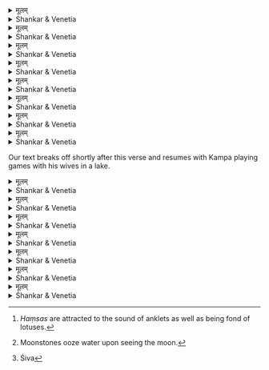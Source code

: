



<details><summary>मूलम्</summary>

अथ वरतनुभिः समं कदाचि-  
द्विरचयितुं कुसुमापचायलीलाम् ।  
प्रमदवनममर्त्यकामिनीभि-  
र्हरिरिव नन्दनमासदन्नरेन्द्रः ॥ 
</details>

<details><summary>Shankar & Venetia</summary>

One day thereafter  
the King set out to the pleasure grove  
to pass the time in picking flowers  
with his graceful queens –  
just as the noble Indra sets out for his garden Nandana  
with heaven’s beauties.
1
</details>



<details><summary>मूलम्</summary>

मुखरितमणिमेखलाकलापाः  
प्रचलितमन्वचलंस्तमायताक्ष्यः ।  
उपवनलतिका इवोपगीत-  
भ्रमरकुला मलयाद्रिगन्धवाहम् ॥ 
</details>

<details><summary>Shankar & Venetia</summary>

As he strode ahead,  
the oval-eyed ladies,  
jingling with jewel-girt girdles,  
trailed in his wake –  
just as garden creepers,   
humming with bees,  
trail the Malaya breeze.
2
</details>



<details><summary>मूलम्</summary>

अजनयदवनीश्वरस्य चेत-  
स्यसितदृशां मणिनूपुरप्रणादः ।  
सहपरिचलितप्रसूनकेतो-  
रवनमदैक्षवचापघोषशङ्काम् ॥ 
</details>

<details><summary>Shankar & Venetia</summary>

The King mistook  
the peal of the ornamented anklets  
worn by the dark-eyed girls  
for the sound of the sugarcane bow  
as if Kāma,  
moving among them,  
were readying his aim.
3
</details>



<details><summary>मूलम्</summary>

अवनिपतिमनु प्रतस्थुषीणां  
हरिणदृशामितरेतरप्रसक्ताः ।  
मधुरसमधुरा गिरस्तदानीं  
बहुविधभङ्गितरङ्गिता बभूवुः ॥ 
</details>


<details><summary>Shankar & Venetia</summary>

As they followed their lord,  
the doe-eyed women,  
voices sweet as seeping honey,  
chattered each to her neighbour,  
their many-wayed words like waves.
4
</details>



<details><summary>मूलम्</summary>

वरतनु परतः प्रयाहि मन्दं  
हरिणदृशां पुरतः प्रयायिनीनाम् ।  
पथि गतिरयशीर्णहारमुक्ता-  
मणिगणशर्करिले पदं न कुर्याः ॥ 
</details>

<details><summary>Shankar & Venetia</summary>

‘Step to the side there –  
slowly now, my love!  
Mind you don’t tread here –  
the plenteous pearl necklaces coming loose  
as the doe-eyed women ahead pick up pace  
are making a gravel of the place.’
5
</details>



<details><summary>मूलम्</summary>

नलिनमुखि न बोधय प्रसुप्ता-  
निह मणिनूपुरशिञ्जितेन हंसान् ।  
द्रुतगमनविघातमाचरेयु-  
र्नियतममी तव पादपद्मलग्नाः ॥ 
</details>

<details><summary>Shankar & Venetia</summary>

‘Look out, lady of the lotus face!  
Don’t awaken the *haṃsas*  
fast asleep here  
with the ringing of your jewelled anklets.  
They’d be sure to cling to your feet,  
which look so like lotuses,  
and stop you from hurrying ahead.’[^1]
6
</details>



<details><summary>मूलम्</summary>

करनखरमरीचिमञ्जरीभि-  
र्हतहृदयो जलशङ्क‍या कुरङ्गः ।  
अनुपतति विलोकयैकवारं  
सखि नियतं स निवर्तते विलक्षः ॥ 
</details>

<details><summary>Shankar & Venetia</summary>

‘An antelope is following you,  
hopelessly hypnotised  
by the shimmering sheen of your fingernails,  
which he takes to be water.  
Oh do have a look, dear!  
He has scampered off,  
evidently embarrassed.’
7
</details>



<details><summary>मूलम्</summary>

शशिमुखि शशिकान्तकुट्टिमेषु  
स्खलनभिया न पदात् पदं प्रयासि ।  
इयमिह वदनानुबिम्बराजि-  
स्तव न पुनर्नवपङ्कजोपाहरः ॥ 
</details>

<details><summary>Shankar & Venetia</summary>

‘Is it for fear of slipping  
on the moonstone-paved path,  
my moon-faced girl,  
that you falter over footstep after footstep?[^2]  
And this is the reflection  
repeated over and over  
of your own face;  
not a fresh offering of blown lotus flowers.’
8
</details>


<p class="it">
Our text breaks off shortly after this verse and resumes with  
Kampa playing games with his wives in a lake.
</p>


<details><summary>मूलम्</summary>

अवनिपतिरसिक्त दीर्घिकायां  
मुखकमलं सलिलेन साभिलाषम् ।  
किमपि समधिकार्द्रपक्ष्मलेखं  
वदनमभूदरुणेक्षणं परस्याः ॥ 
</details>

<details><summary>Shankar & Venetia</summary>

The King,  
lusting after one girl,  
splashed her lotus face with water.  
But it was another whose  
eyelashes ran wet  
and eyes turned red.
9
</details>



<details><summary>मूलम्</summary>

सलिलहतिभियापवृत्तगात्र्याः  
प्रचलितवेण्यपराङ्गकं परस्याः ।  
धरणिपतिरमंस्त मीनकेतोः  
फलकमुपाहितखड्गवल्लरीकम् ॥
</details>

<details><summary>Shankar & Venetia</summary>

As another girl turned away,  
fearing a slap of water,  
the King believed the braid whipping across her back  
was the fish-bannered Kāma’s sword  
swinging across his shield.
10
</details>



<details><summary>मूलम्</summary>

विशदमधरमक्ष्यनञ्जनाभं  
विगतललाम वितन्वती ललाटम् ।  
रतिरिव जलकेलिरङ्गनाना-  
मवनिपतेः स्पृहणियतामयासीत् ॥ 
</details>

<details><summary>Shankar & Venetia</summary>

Wiping the paint from his wives’ lips,  
the alluring collyrium from their eyes  
and the decorative dot forthwith from their foreheads –  
just as lovemaking does –  
these watersports enthralled the King.
11
</details>



<details><summary>मूलम्</summary>

अपि दयिततमेन वारिताभि-  
र्गृहसरसो विजहे न वारि ताभिः ।  
परिलुलितललामचर्चिकाभि-  
र्विहृतिरसान्महिलामचर्चिकाभिः ॥ 
</details>


<details><summary>Shankar & Venetia</summary>

Though many a time did their beloved ask,  
they left not their much-loved bask,  
their *tilaka* and sandal paste in every way faded,  
those beautiful wives of his in no way jaded.
12
</details>



<details><summary>मूलम्</summary>

अथ विहरणखेदमन्थराभिः  
सह निरगात्सरसो नृपः प्रियाभिः ।  
कलशजलनिधेरिवाप्सरोभि-  
र्विबुधतरुर्मथनश्रमालसाभिः ॥ 
</details>

<details><summary>Shankar & Venetia</summary>

At length from the water the Lord with his lovers emerged  
after their energetic play exhausted,  
just as  
from the milk sea the divine tree with the *apsarases* surfaced  
after such frenetic churning fatigued.
13
</details>



<details><summary>मूलम्</summary>

चिकुरनियमनेषु कामिनीना-  
मभिनववस्त्रपरिग्रहान्तरेषु ।  
अभिमतपददर्शनैरयत्नै-  
रतिमदनं स्वममंस्त कम्पराजः ॥ 
</details>

<details><summary>Shankar & Venetia</summary>

As his voluptuous wives tied their hair  
and changed into fresh clothes,  
King Kampa considered himself luckier than Kāma  
to be granted a glimpse  
of those spots he longed to see,  
without lifting a finger.
14
</details>



<details><summary>मूलम्</summary>

ततः सैरन्ध्रीभिः कृतसमुचिताकल्परचनः  
पुरन्ध्रीभिः सार्धं समधिगतशुद्धान्तवसतिः ।  
त्रयीगीतं तेजस्त्रिपुरहरमाराध्य विधिव-  
द्यथार्हैर्व्यापारैर्नरपतिरहःशेषमनयत् ॥ 
</details>

<details><summary>Shankar & Venetia</summary>

Then the King, suitably attired by the dress-maidens,  
entered the inner quarters with the eldest matrons.  
There he worshipped,  
in accordance with *śāstra*,  
the divine light to whom the triple *Vedas* pay tribute,  
tormentor of Tripura[^3],  
and spent the rest of the day in fitting occupations.
15
</details>


[^1]: *Haṃsas* are attracted to the sound of anklets as well as being fond of lotuses.
[^2]: Moonstones ooze water upon seeing the moon.
[^3]: Śiva


